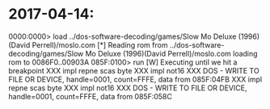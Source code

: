 # 2017-04-14:

0000:0000> load ../dos-software-decoding/games/Slow Mo Deluxe (1996)(David Perrell)/moslo.com
[*] Reading rom from ../dos-software-decoding/games/Slow Mo Deluxe (1996)(David Perrell)/moslo.com
loading rom to 0086F0..00903A
085F:0100> run
[W] Executing until we hit a breakpoint
XXX impl repne scas byte
XXX impl not16
XXX DOS - WRITE TO FILE OR DEVICE, handle=0001, count=FFFE, data from 085F:04FB
XXX impl repne scas byte
XXX impl not16
XXX DOS - WRITE TO FILE OR DEVICE, handle=0001, count=FFFE, data from 085F:058C

